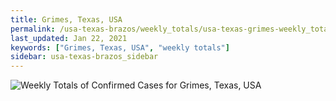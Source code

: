 ```yaml
---
title: Grimes, Texas, USA
permalink: /usa-texas-brazos/weekly_totals/usa-texas-grimes-weekly_totals.html
last_updated: Jan 22, 2021
keywords: ["Grimes, Texas, USA", "weekly totals"]
sidebar: usa-texas-brazos_sidebar
---
```


![Weekly Totals of Confirmed Cases for Grimes, Texas, USA](/covid_tracker/images/graphs/usa-texas-grimes-weekly_totals_graph.png)
